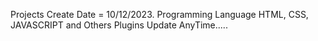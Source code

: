 Projects Create Date = 10/12/2023.
Programming Language HTML, CSS, JAVASCRIPT and Others Plugins 
Update AnyTime.....
